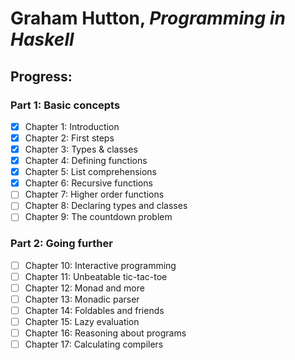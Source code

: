 # Graham Hutton, *Programming in Haskell*

## Progress:

### Part 1: Basic concepts

- [x] Chapter 1: Introduction
- [x] Chapter 2: First steps
- [x] Chapter 3: Types & classes
- [x] Chapter 4: Defining functions
- [x] Chapter 5: List comprehensions
- [x] Chapter 6: Recursive functions
- [ ] Chapter 7: Higher order functions
- [ ] Chapter 8: Declaring types and classes
- [ ] Chapter 9: The countdown problem

### Part 2: Going further

- [ ] Chapter 10: Interactive programming
- [ ] Chapter 11: Unbeatable tic-tac-toe
- [ ] Chapter 12: Monad and more
- [ ] Chapter 13: Monadic parser
- [ ] Chapter 14: Foldables and friends
- [ ] Chapter 15: Lazy evaluation
- [ ] Chapter 16: Reasoning about programs
- [ ] Chapter 17: Calculating compilers
